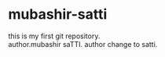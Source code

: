 # mubashir-satti
this is my first git repository.
<BR>
author.mubashir saTTI.
author change to satti.
